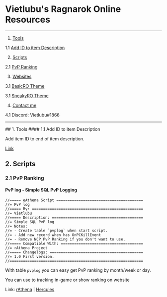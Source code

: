 # Vietlubu's Ragnarok Online Resources

---

1. [Tools](#tools)

  1.1 [Add ID to item Description](#idindesc)

2. [Scripts](#scripts)

  2.1 [PvP Ranking](#pvpranking)

3. [Websites](#websites)

  3.1 [BasicRO Theme](#)

  3.1 [SneakyRO Theme](#)

4. [Contact me](#contact-me)

  4.1 Discord: Vietlubu#1866

---

<div class="content">
## <a id="tools">1. Tools</a>
#### <a id="idindesc">1.1 Add ID to item Description</a>

Add item ID to end of item description.

<a target="_blank" href="/idindesc">Link</a>



## <a id="scripts">2. Scripts</a>

### <a id="pvpranking">2.1 PvP Ranking</a>
#### PvP log - Simple SQL PvP Logging
```
//===== eAthena Script =======================================
//= PvP log
//===== By: ==================================================
//= Vietlubu
//===== Description: =========================================
//= Simple SQL PvP log
//= Notes:
//= - Create table `pvplog` when start script.
//= - Add new record when has OnPCKillEvent
//= - Remove NCP PvP Ranking if you don't want to use.
//===== Compatible With: =====================================
//= rAthena Project
//===== Changelogs: ==========================================
//= 1.0 First version.
//============================================================
```
With table `pvplog` you can easy get PvP ranking by month/week or day.

You can use to tracking in-game or show ranking on website

Link: <a target="_blank" href="https://rathena.org/board/topic/114930-utility-pvp-log-simple-sql-pvp-logging/">rAthena</a> | <a target="_blank" href="">Hercules</a>

